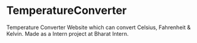 # TemperatureConverter
Temperature Converter Website which can convert Celsius, Fahrenheit &amp; Kelvin. Made as a Intern project at Bharat Intern.
